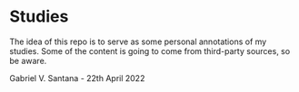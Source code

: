 # Studies

The idea of this repo is to serve as some personal annotations of my studies. Some of the content is going to come from third-party sources, so be aware.

Gabriel V. Santana - 22th April 2022